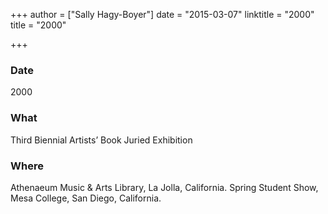 +++
author = ["Sally Hagy-Boyer"]
date = "2015-03-07"
linktitle = "2000"
title = "2000"

+++

### Date
2000

### What
Third Biennial Artists’ Book Juried Exhibition

### Where
Athenaeum Music & Arts Library, La Jolla, California.
Spring Student Show, Mesa College, San Diego, California.
